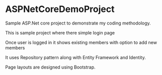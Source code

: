 # ASPNetCoreDemoProject

Sample ASP.Net core project to demonstrate my coding methodology.

This is sample project where there simple login page

Once user is logged in it shows existing members with option to add new members

It uses Repository pattern along with Entity Framework and Identity.

Page layouts are designed using Bootstrap.
